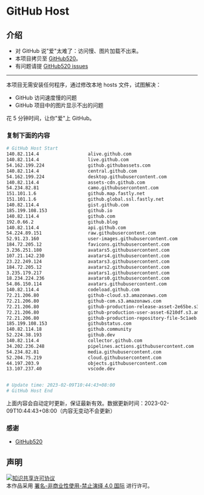 # GitHub Host
## 介绍
- 对 GitHub 说"爱"太难了：访问慢、图片加载不出来。
- 本项目拷贝至 [GitHub520](https://github.com/521xueweihan/GitHub520)。
- 有问题请提 [GitHub520 issues](https://github.com/521xueweihan/GitHub520/issues/new)

---

本项目无需安装任何程序，通过修改本地 hosts 文件，试图解决：
- GitHub 访问速度慢的问题
- GitHub 项目中的图片显示不出的问题

花 5 分钟时间，让你"爱"上 GitHub。

### 复制下面的内容
```bash
# GitHub Host Start
140.82.114.4                  alive.github.com
140.82.114.4                  live.github.com
54.162.199.224                github.githubassets.com
140.82.114.4                  central.github.com
54.162.199.224                desktop.githubusercontent.com
140.82.114.4                  assets-cdn.github.com
54.234.82.81                  camo.githubusercontent.com
151.101.1.6                   github.map.fastly.net
151.101.1.6                   github.global.ssl.fastly.net
140.82.114.4                  gist.github.com
185.199.108.153               github.io
140.82.114.4                  github.com
192.0.66.2                    github.blog
140.82.114.4                  api.github.com
54.224.89.151                 raw.githubusercontent.com
52.91.23.160                  user-images.githubusercontent.com
184.72.205.12                 favicons.githubusercontent.com
3.236.251.180                 avatars5.githubusercontent.com
107.21.142.230                avatars4.githubusercontent.com
23.22.249.124                 avatars3.githubusercontent.com
184.72.205.12                 avatars2.githubusercontent.com
3.235.179.217                 avatars1.githubusercontent.com
18.234.224.236                avatars0.githubusercontent.com
54.86.150.114                 avatars.githubusercontent.com
140.82.114.4                  codeload.github.com
72.21.206.80                  github-cloud.s3.amazonaws.com
72.21.206.80                  github-com.s3.amazonaws.com
72.21.206.80                  github-production-release-asset-2e65be.s3.amazonaws.com
72.21.206.80                  github-production-user-asset-6210df.s3.amazonaws.com
72.21.206.80                  github-production-repository-file-5c1aeb.s3.amazonaws.com
185.199.108.153               githubstatus.com
140.82.114.18                 github.community
52.224.38.193                 github.dev
140.82.114.4                  collector.github.com
34.202.236.248                pipelines.actions.githubusercontent.com
54.234.82.81                  media.githubusercontent.com
52.204.75.219                 cloud.githubusercontent.com
44.197.203.9                  objects.githubusercontent.com
13.107.237.40                 vscode.dev


# Update time: 2023-02-09T10:44:43+08:00
# GitHub Host End

```
上面内容会自动定时更新，保证最新有效。数据更新时间：2023-02-09T10:44:43+08:00（内容无变动不会更新）

### 感谢

- [GitHub520](https://github.com/521xueweihan/GitHub520)

## 声明
<a rel="license" href="https://creativecommons.org/licenses/by-nc-nd/4.0/deed.zh"><img alt="知识共享许可协议" style="border-width: 0" src="https://licensebuttons.net/l/by-nc-nd/4.0/88x31.png"></a><br>本作品采用 <a rel="license" href="https://creativecommons.org/licenses/by-nc-nd/4.0/deed.zh">署名-非商业性使用-禁止演绎 4.0 国际</a> 进行许可。